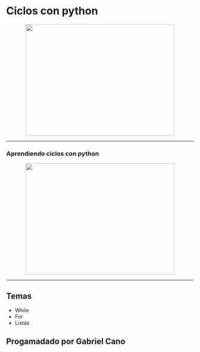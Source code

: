 
# Ciclos con python

<p align="center"> 
<img src="https://pbs.twimg.com/media/DbLDcyKUwAAnCVk.jpg" width="400" height="300"
</p> 
<hr>

### Aprendiendo ciclos con python
<p align="center"> 
<img src="https://pbs.twimg.com/media/Ed5NJwsXoAQD5HN.jpg" width="400" height="300"
</p> 

  <hr>
  
## Temas
 - While
 - For
 - Listas
  
## Progamadado por Gabriel Cano

